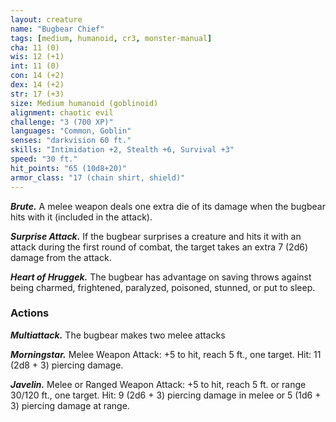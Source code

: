 ```yaml
---
layout: creature
name: "Bugbear Chief"
tags: [medium, humanoid, cr3, monster-manual]
cha: 11 (0)
wis: 12 (+1)
int: 11 (0)
con: 14 (+2)
dex: 14 (+2)
str: 17 (+3)
size: Medium humanoid (goblinoid)
alignment: chaotic evil
challenge: "3 (700 XP)"
languages: "Common, Goblin"
senses: "darkvision 60 ft."
skills: "Intimidation +2, Stealth +6, Survival +3"
speed: "30 ft."
hit_points: "65 (10d8+20)"
armor_class: "17 (chain shirt, shield)"
---
```


***Brute.*** A melee weapon deals one extra die of its damage when the bugbear hits with it (included in the attack).

***Surprise Attack.*** If the bugbear surprises a creature and hits it with an attack during the first round of combat, the target takes an extra 7 (2d6) damage from the attack.

***Heart of Hruggek.*** The bugbear has advantage on saving throws against being charmed, frightened, paralyzed, poisoned, stunned, or put to sleep.

### Actions

***Multiattack.*** The bugbear makes two melee attacks

***Morningstar.*** Melee Weapon Attack: +5 to hit, reach 5 ft., one target. Hit: 11 (2d8 + 3) piercing damage.

***Javelin.*** Melee or Ranged Weapon Attack: +5 to hit, reach 5 ft. or range 30/120 ft., one target. Hit: 9 (2d6 + 3) piercing damage in melee or 5 (1d6 + 3) piercing damage at range.